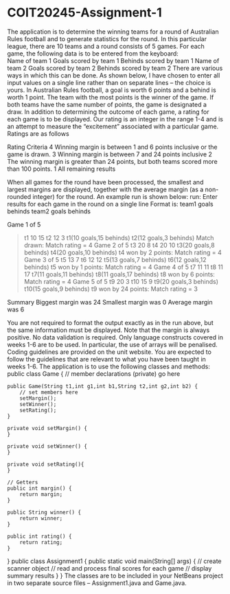 # COIT20245-Assignment-1
The application is to determine the winning teams for a round of Australian Rules football and to generate statistics for the round. In this particular league, there are 10 teams and a round consists of 5 games. For each game, the following data is to be entered from the keyboard:  
Name of team 1 
Goals scored by team 1 
Behinds scored by team 1 
Name of team 2 
Goals scored by team 2 
Behinds scored by team 2 
There are various ways in which this can be done. As shown below, I have chosen to enter all input values on a single line rather than on separate lines – the choice is yours. In Australian Rules football, a goal is worth 6 points and a behind is worth 1 point. The team with the most points is the winner of the game. If both teams have the same number of points, the game is designated a draw.  In addition to determining the outcome of each game, a rating for each game is to be displayed.  Our rating is an integer in the range 1-4 and is an attempt to measure the “excitement” associated with a particular game. Ratings are as follows

Rating	Criteria
4	       Winning margin is between 1 and 6 points inclusive or the game is drawn.
3	       Winning margin is between 7 and 24 points inclusive
2	       The winning margin is greater than 24 points, but both teams scored more than 100 points.
1	       All remaining results

When all games for the round have been processed, the smallest and largest margins are displayed, together with the average margin (as a non-rounded integer) for the round. An example run is shown below:
run:
Enter results for each game in the round on a single line
Format is: team1 goals behinds team2 goals behinds

Game 1 of 5
> t1 10 15 t2 12 3
t1(10 goals,15 behinds)  t2(12 goals,3 behinds)
Match drawn: Match rating = 4
Game 2 of 5
> t3 20 8 t4 20 10
t3(20 goals,8 behinds)  t4(20 goals,10 behinds)
t4 won by 2 points: Match rating = 4
Game 3 of 5
> t5 13 7 t6 12 12
t5(13 goals,7 behinds)  t6(12 goals,12 behinds)
t5 won by 1 points: Match rating = 4
Game 4 of 5
> t7 11 11 t8 11 17
t7(11 goals,11 behinds)  t8(11 goals,17 behinds)
t8 won by 6 points: Match rating = 4
Game 5 of 5
> t9 20 3 t10 15 9
t9(20 goals,3 behinds)  t10(15 goals,9 behinds)
t9 won by 24 points: Match rating = 3

Summary
Biggest margin was 24
Smallest margin was 0
Average margin was 6

You are not required to format the output exactly as in the run above, but the same information must be displayed. Note that the margin is always positive.  No data validation is required.
Only language constructs covered in weeks 1-6 are to be used. In particular, the use of arrays will be penalised. Coding guidelines are provided on the unit website. You are expected to follow the guidelines that are relevant to what you have been taught in weeks 1-6.
The application is to use the following classes and methods:
public class Game {
    // member declarations (private) go here
    
    public Game(String t1,int g1,int b1,String t2,int g2,int b2) {
        // set members here
        setMargin();
        setWinner();
        setRating();
    }
    
    private void setMargin() {
    }
    
    private void setWinner() {
    }
   
    private void setRating(){
    }

    // Getters
    public int margin() {
        return margin;
    }
    
    public String winner() {
        return winner;
    }
    
    public int rating() {
        return rating;
    } 
}
public class Assignment1 {
      public static void main(String[] args) {
           // create scanner object
		// read and process final scores for each game
		// display summary results
      }
}
The classes are to be included in your NetBeans project in two separate source files – Assignment1.java and Game.java.

